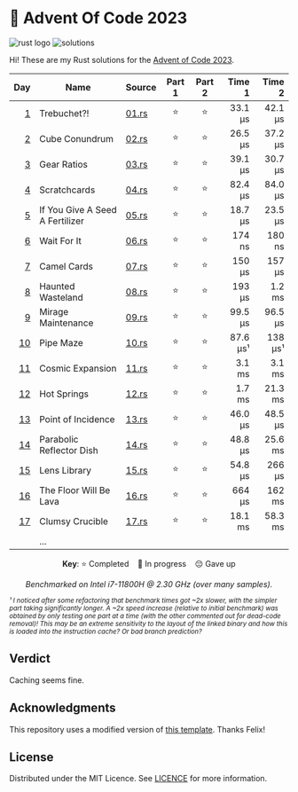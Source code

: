 # 🎄 Advent Of Code 2023

![rust logo][rust-badge] ![solutions][solutions-badge]

Hi! These are my Rust solutions for the [Advent of Code 2023][advent-of-code].

<div align="center">

|       Day | Name                            | Source       | Part 1 | Part 2 |   Time 1 |  Time 2 |
| --------: | ------------------------------- | ------------ | :----: | :----: | -------: | ------: |
|  [1][p01] | Trebuchet?!                     | [01.rs][s01] |   ⭐   |   ⭐   |  33.1 µs | 42.1 µs |
|  [2][p02] | Cube Conundrum                  | [02.rs][s02] |   ⭐   |   ⭐   |  26.5 µs | 37.2 µs |
|  [3][p03] | Gear Ratios                     | [03.rs][s03] |   ⭐   |   ⭐   |  39.1 µs | 30.7 µs |
|  [4][p04] | Scratchcards                    | [04.rs][s04] |   ⭐   |   ⭐   |  82.4 µs | 84.0 µs |
|  [5][p05] | If You Give A Seed A Fertilizer | [05.rs][s05] |   ⭐   |   ⭐   |  18.7 µs | 23.5 µs |
|  [6][p06] | Wait For It                     | [06.rs][s06] |   ⭐   |   ⭐   |   174 ns |  180 ns |
|  [7][p07] | Camel Cards                     | [07.rs][s07] |   ⭐   |   ⭐   |   150 µs |  157 µs |
|  [8][p08] | Haunted Wasteland               | [08.rs][s08] |   ⭐   |   ⭐   |   193 µs |  1.2 ms |
|  [9][p09] | Mirage Maintenance              | [09.rs][s09] |   ⭐   |   ⭐   |  99.5 µs | 96.5 µs |
| [10][p10] | Pipe Maze                       | [10.rs][s10] |   ⭐   |   ⭐   | 87.6 µs¹ | 138 µs¹ |
| [11][p11] | Cosmic Expansion                | [11.rs][s11] |   ⭐   |   ⭐   |   3.1 ms |  3.1 ms |
| [12][p12] | Hot Springs                     | [12.rs][s12] |   ⭐   |   ⭐   |   1.7 ms | 21.3 ms |
| [13][p13] | Point of Incidence              | [13.rs][s13] |   ⭐   |   ⭐   |  46.0 µs | 48.5 µs |
| [14][p14] | Parabolic Reflector Dish        | [14.rs][s14] |   ⭐   |   ⭐   |  48.8 µs | 25.6 ms |
| [15][p15] | Lens Library                    | [15.rs][s15] |   ⭐   |   ⭐   |  54.8 µs |  266 µs |
| [16][p16] | The Floor Will Be Lava          | [16.rs][s16] |   ⭐   |   ⭐   |   664 µs |  162 ms |
| [17][p17] | Clumsy Crucible                 | [17.rs][s17] |   ⭐   |   ⭐   |  18.1 ms | 58.3 ms |
|           | ...                             |              |        |        |          |         |

**Key**: ⭐ Completed &nbsp;&nbsp; 🎁 In progress &nbsp;&nbsp; 😔 Gave up

_Benchmarked on Intel i7-11800H @ 2.30 GHz (over many samples)._

</div>

<sub>
<i>¹ I noticed after some refactoring that benchmark times got ~2x slower, with the simpler part taking significantly longer. A ~2x speed increase (relative to initial benchmark) was obtained by only testing one part at a time (with the other commented out for dead-code removal)! This may be an extreme sensitivity to the layout of the linked binary and how this is loaded into the instruction cache? Or bad branch prediction?</i>
</sub>

## Verdict

Caching seems fine.

## Acknowledgments

This repository uses a modified version of [this template][template]. Thanks Felix!

## License

Distributed under the MIT Licence. See [LICENCE](LICENCE) for more information.

[rust-badge]: https://img.shields.io/badge/Rust-d55826?logo=rust&style=for-the-badge
[solutions-badge]: https://img.shields.io/badge/solutions-34/50-brightgreen?logo=star&style=for-the-badge
[advent-of-code]: https://adventofcode.com/
[rust]: https://www.rust-lang.org/
[template]: https://github.com/fspoettel/advent-of-code-rust
[p01]: https://adventofcode.com/2023/day/1
[p02]: https://adventofcode.com/2023/day/2
[p03]: https://adventofcode.com/2023/day/3
[p04]: https://adventofcode.com/2023/day/4
[p05]: https://adventofcode.com/2023/day/5
[p06]: https://adventofcode.com/2023/day/6
[p07]: https://adventofcode.com/2023/day/7
[p08]: https://adventofcode.com/2023/day/8
[p09]: https://adventofcode.com/2023/day/9
[p10]: https://adventofcode.com/2023/day/10
[p11]: https://adventofcode.com/2023/day/11
[p12]: https://adventofcode.com/2023/day/12
[p13]: https://adventofcode.com/2023/day/13
[p14]: https://adventofcode.com/2023/day/14
[p15]: https://adventofcode.com/2023/day/15
[p16]: https://adventofcode.com/2023/day/16
[p17]: https://adventofcode.com/2023/day/17
[s01]: src/bin/01.rs
[s02]: src/bin/02.rs
[s03]: src/bin/03.rs
[s04]: src/bin/04.rs
[s05]: src/bin/05.rs
[s06]: src/bin/06.rs
[s07]: src/bin/07.rs
[s08]: src/bin/08.rs
[s09]: src/bin/09.rs
[s10]: src/bin/10.rs
[s11]: src/bin/11.rs
[s12]: src/bin/12.rs
[s13]: src/bin/13.rs
[s14]: src/bin/14.rs
[s15]: src/bin/15.rs
[s16]: src/bin/16.rs
[s17]: src/bin/17.rs
